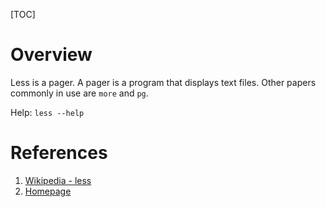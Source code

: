 [TOC]

# Overview
Less is a pager. A pager is a program that displays text files. Other papers commonly in use are `more` and `pg`.

Help: `less --help`

# References
1. [Wikipedia - less][1]
2. [Homepage][2]

[1]: https://en.wikipedia.org/wiki/Less_(Unix) "Wikipedia - less"
[2]: http://www.greenwoodsoftware.com/less/ "Homepage"
